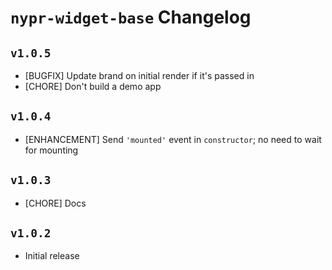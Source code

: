 # `nypr-widget-base` Changelog

## `v1.0.5`
- [BUGFIX] Update brand on initial render if it's passed in
- [CHORE] Don't build a demo app

## `v1.0.4`
- [ENHANCEMENT] Send `'mounted'` event in `constructor`; no need to wait for mounting

## `v1.0.3`
- [CHORE] Docs

## `v1.0.2`
- Initial release
